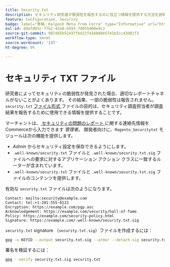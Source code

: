 ```yaml
---
title: Security.txt
description: セキュリティ研究者が脆弱性を報告するのに役立つ情報を提供する方法を説明します。
feature: Configuration, Security
badge: label="寄稿：Kalpesh Meta from Corra" type="Informative" url="https://solutionpartners.adobe.com/s/directory/detail/corra" tooltip="カルペシュ メッタ"
exl-id: ddafd03c-77b2-42e8-b593-7d655d08e9c3
source-git-commit: 987d65b52437fbd21f41600bb5741b3cc43d01f3
workflow-type: tm+mt
source-wordcount: '137'
ht-degree: 0%

---
```


# セキュリティ TXT ファイル

研究者によってセキュリティの脆弱性が発見された場合、適切なレポートチャネルがないことがよくあります。 その結果、一部の脆弱性は報告されません。 `security.txt` [ ファイル形式 ](https://datatracker.ietf.org/doc/html/draft-foudil-securitytxt-09) ファイルの目的は、セキュリティ調査担当者が調査結果を報告するために使用できる情報を提供することです。

マーチャントは、[ セキュリティの問題のレポート ](https://experienceleague.adobe.com/en/docs/commerce-admin/systems/security/security-issue-reporting) に関する連絡先情報をCommerceから入力できます _管理者_。 開発者向けに、`Magento_Securitytxt` モジュールは次の機能を提供します。

- _Admin_ からセキュリティ設定を保存できるようにします。
- `.well-known/security.txt` ファイルと `.well-known/security.txt.sig` ファイルへの要求に対するアプリケーション アクション クラスに一致するルーターが含まれています。
- `.well-known/security.txt` ファイルと `.well-known/security.txt.sig` ファイルのコンテンツを提供します。

有効な `security.txt` ファイルは次のようになります。

```text
Contact: mailto:security@example.com
Contact: tel:+1-201-555-0123
Encryption: https://example.com/pgp.asc
Acknowledgement: https://example.com/security/hall-of-fame
Policy: https://example.com/security-policy.html
Signature: https://example.com/.well-known/security.txt.sig
```

`security.txt` signature （`security.txt.sig`）ファイルを作成するには：

```bash
gpg -u KEYID --output security.txt.sig --armor --detach-sig security.txt
```

署名を検証するには：

```bash
gpg --verify security.txt.sig security.txt
```

